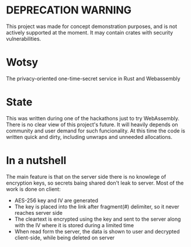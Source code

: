 # DEPRECATION WARNING
This project was made for concept demonstration purposes, and is not actively supported at the moment. It may contain crates with security vulnerabilities.

# Wotsy
The privacy-oriented one-time-secret service in Rust and Webassembly

# State
This was written during one of the hackathons just to try WebAssembly. There is no clear view of this project's future.
It will heavily depends on community and user demand for such funcionality. At this time the code is written quick
and dirty, including unwraps and unneeded allocations.

# In a nutshell
The main feature is that on the server side there is no knowlege of encryption keys, so secrets baing shared don't leak
to server. Most of the work is done on client:

* AES-256 key and IV are generated
* The key is placed into the link after fragment(\#) delimiter, so it never reaches server side
* The cleartext is encrypted using the key and sent to the server along with the IV where it is stored during a limited time
* When read form the server, the data is shown to user and decrypted client-side, while being deleted on server
